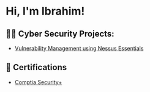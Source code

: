 <h1>Hi, I'm Ibrahim!</h1>

<h2>👨‍💻 Cyber Security Projects:</h2>

  - [Vulnerability Management using Nessus Essentials]([https://github.com/Ibrahimsunmola/LABURL](https://github.com/Ibrahimsunmola/Vulnerability-management-using-Nessus-Essentials))

<h2>📑 Certifications </h2> 

  - [Comptia Security+](https://www.credly.com/badges/5b1abdff-cc4b-42bd-bdbd-e2b1db8e3d5a/public_url)

